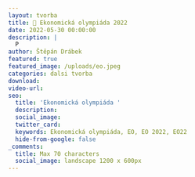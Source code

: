 ```yaml
---
layout: tvorba
title: 🥈 Ekonomická olympiáda 2022
date: 2022-05-30 00:00:00
description: |
  P
author: Štěpán Drábek
featured: true
featured_image: /uploads/eo.jpeg
categories: dalsi tvorba
download:
video-url:
seo:
  title: 'Ekonomická olympiáda '
  description:
  social_image:
  twitter_card:
  keywords: Ekonomická olympiáda, EO, EO 2022, EO22
  hide-from-google: false
_comments:
  title: Max 70 characters
  social_image: landscape 1200 x 600px
---
```

